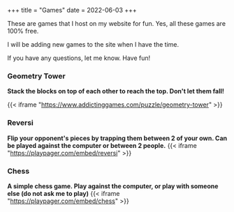 +++
title = "Games"
date = 2022-06-03
+++

These are games that I host on my website for fun. Yes, all these games are 100% free.

I will be adding new games to the site when I have the time.

If you have any questions, let me know. Have fun!

### Geometry Tower
**Stack the blocks on top of each other to reach the top. Don't let them fall!**

{{< iframe "https://www.addictinggames.com/puzzle/geometry-tower" >}}




### Reversi
**Flip your opponent's pieces by trapping them between 2 of your own. Can be played against the computer or between 2 people.**
{{< iframe "https://playpager.com/embed/reversi" >}}




### Chess
**A simple chess game. Play against the computer, or play with someone else (do not ask me to play)**
{{< iframe "https://playpager.com/embed/chess" >}}


